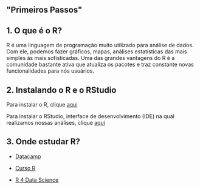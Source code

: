 ## "Primeiros Passos"

## 1. O que é o R?

R é uma linguagem de programação muito utilizado para análise de dados. Com ele, podemos fazer gráficos, mapas, análises estatísticas das mais simples às mais sofisticadas. Uma das grandes vantagens do R é a comunidade bastante ativa que atualiza os pacotes e traz constante novas funcionalidades para nós usuários.

## 2. Instalando o R e o RStudio

Para instalar o R, clique [aqui](https://cran.r-project.org/)

Para instalar o RStudio, interface de desenvolvimento (IDE) na qual realizamos nossas análises, clique [aqui](https://www.rstudio.com/)

## 3. Onde estudar R?

- [Datacamp](https://www.datacamp.com/)

- [Curso R](http://material.curso-r.com/)

- [R 4 Data Science](http://r4ds.had.co.nz/)
